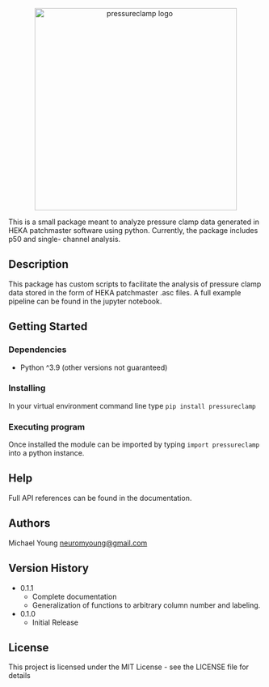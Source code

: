 
<p align="center">
  <img src="https://github.com/neuro-myoung/pressureclamp/blob/eecdad49ea2ab935c27de9c0df7e95932e13f081/docs/source/imgs/logo.png" width="400" alt="pressureclamp logo">
</p>

This is a small package meant to analyze pressure clamp data generated in HEKA patchmaster software using python. Currently, the package includes p50 and single- channel analysis.

## Description

This package has custom scripts to facilitate the analysis of pressure clamp data stored in the form of HEKA patchmaster .asc files. A full example pipeline can be found in the jupyter notebook.

## Getting Started

### Dependencies

* Python ^3.9 (other versions not guaranteed)

### Installing

In your virtual environment command line type `pip install pressureclamp`

### Executing program

Once installed the module can be imported by typing `import pressureclamp` into a python instance.

## Help

Full API references can be found in the documentation.

## Authors

Michael Young
neuromyoung@gmail.com

## Version History

* 0.1.1
    * Complete documentation
    * Generalization of functions to arbitrary column number and labeling.
* 0.1.0
    * Initial Release

## License

This project is licensed under the MIT License - see the LICENSE file for details